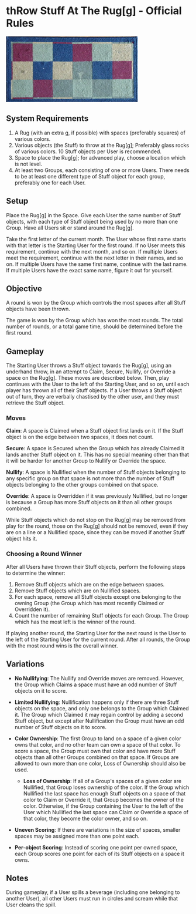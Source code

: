 # thRow Stuff At The Rug[g] - Official Rules #

![Rug[g] image](rugg-360w.jpg "Example Rug[g]")

## System Requirements ##

1. A Rug (with an extra g, if possible) with spaces (preferably squares) of various colors.
2. Various objects (the Stuff) to throw at the Rug[g]; Preferably glass rocks of various colors. 10 Stuff objects per User is recommended.
3. Space to place the Rug[g]; for advanced play, choose a location which is not level.
4. At least two Groups, each consisting of one or more Users. There needs to be at least one different type of Stuff object for each group, preferably one for each User.

## Setup ##

Place the Rug[g] in the Space. Give each User the same number of Stuff objects, with each type of Stuff object being used by no more than one Group. Have all Users sit or stand around the Rug[g].

Take the first letter of the current month. The User whose first name starts with that letter is the Starting User for the first round. If no User meets this requirement, continue with the next month, and so on. If multiple Users meet the requirement, continue with the next letter in their names, and so on. If multiple Users have the same first name, continue with the last name. If multiple Users have the exact same name, figure it out for yourself.

## Objective ##

A round is won by the Group which controls the most spaces after all Stuff objects have been thrown.

The game is won by the Group which has won the most rounds. The total number of rounds, or a total game time, should be determined before the first round.

## Gameplay ##

The Starting User throws a Stuff object towards the Rug[g], using an underhand throw, in an attempt to Claim, Secure, Nullify, or Override a space on the Rug[g]. These moves are described below. Then, play continues with the User to the left of the Starting User, and so on, until each player has thrown all of their Stuff objects. If a User throws a Stuff object out of turn, they are verbally chastised by the other user, and they must retrieve the Stuff object.

### Moves ###

**Claim**: A space is Claimed when a Stuff object first lands on it. If the Stuff object is on the edge between two spaces, it does not count.

**Secure**: A space is Secured when the Group which has already Claimed it lands another Stuff object on it. This has no special meaning other than that it will be harder for another Group to Nullify or Override the space.

**Nullify**: A space is Nullified when the number of Stuff objects belonging to any specific group on that space is not more than the number of Stuff objects belonging to the other groups combined on that space.

**Override**: A space is Overridden if it was previously Nullified, but no longer is because a Group has more Stuff objects on it than all other groups combined.

While Stuff objects which do not stop on the Rug[g] may be removed from play for the round, those on the Rug[g] should not be removed, even if they are on a line or a Nullified space, since they can be moved if another Stuff object hits it.

### Choosing a Round Winner ###

After all Users have thrown their Stuff objects, perform the following steps to determine the winner:

1. Remove Stuff objects which are on the edge between spaces.
2. Remove Stuff objects which are on Nullified spaces.
3. For each space, remove all Stuff objects except one belonging to the owning Group (the Group which has most recently Claimed or Overridden it).
4. Count the number of remaining Stuff objects for each Group. The Group which has the most left is the winner of the round.

If playing another round, the Starting User for the next round is the User to the left of the Starting User for the current round. After all rounds, the Group with the most round wins is the overall winner.

## Variations ##

- **No Nullifying**: The Nullify and Override moves are removed. However, the Group which Claims a space must have an odd number of Stuff objects on it to score.

- **Limited Nullifying**: Nullification happens only if there are three Stuff objects on the space, and only one belongs to the Group which Claimed it. The Group which Claimed it may regain control by adding a second Stuff object, but except after Nullification the Group must have an odd number of Stuff objects on it to score.

- **Color Ownership**: The first Group to land on a space of a given color owns that color, and no other team can own a space of that color. To score a space, the Group must own that color and have more Stuff objects than all other Groups combined on that space. If Groups are allowed to own more than one color, Loss of Ownership should also be used.

    - **Loss of Ownership**: If all of a Group's spaces of a given color are Nullified, that Group loses ownership of the color. If the Group which Nullified the last space has enough Stuff objects on a space of that color to Claim or Override it, that Group becomes the owner of the color. Otherwise, if the Group containing the User to the left of the User which Nullified the last space can Claim or Override a space of that color, they become the color owner, and so on.

- **Uneven Scoring**: If there are variations in the size of spaces, smaller spaces may be assigned more than one point each.

- **Per-object Scoring**: Instead of scoring one point per owned space, each Group scores one point for each of its Stuff objects on a space it owns.

## Notes ##

During gameplay, if a User spills a beverage (including one belonging to another User), all other Users must run in circles and scream while that User cleans the spill.